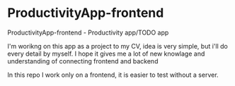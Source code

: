 # ProductivityApp-frontend
ProductivityApp-frontend - Productivity app/TODO app


I'm worikng on this app as a project to my CV, idea is very simple, but i'll do every detail by myself. 
I hope it gives me a lot of new knowlage and understanding of connecting frontend and backend

In this repo I work only on a frontend, it is easier to test without a server.
